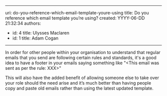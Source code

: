 

---
uri: do-you-reference-which-email-template-youre-using
title: Do you reference which email template you’re using?
created: YYYY-06-DD 21:32:34
authors:
  - id: 4
    title: Ulysses Maclaren
  - id: 1
    title: Adam Cogan
---




<span class='intro'> <p>In order for other people within your organisation to understand that regular emails that you send are following certain rules and standards, it's a good idea to have a footer in your emails saying something like &quot;&lt;This email was sent as per the rule&#58; XXX&gt;&quot;</p> </span>

<p>This will also have the added benefit of allowing someone else to take over your role should the need arise and it’s much better than having people copy and paste old emails rather than using the latest updated template.</p>



